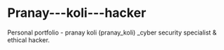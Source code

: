 # Pranay---koli---hacker
Personal portfolio - pranay koli (pranay_koli) _cyber security specialist &amp; ethical hacker. 
